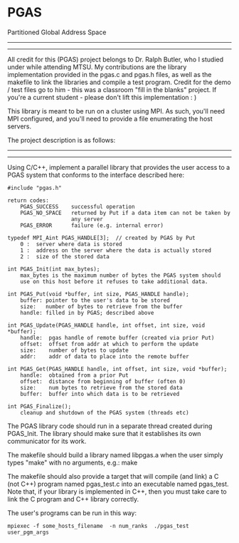 # PGAS
Partitioned Global Address Space

------------------------------------------------------------------------------
------------------------------------------------------------------------------

All credit for this (PGAS) project belongs to Dr. Ralph Butler, who I studied under while attending MTSU. My contributions are the library implementation provided in the pgas.c and pgas.h files, as well as the makefile to link the libraries and compile a test program. Credit for the demo / test files go to him - this was a classroom "fill in the blanks" project. If you're a current student - please don't lift this implementation : )

This library is meant to be run on a cluster using MPI. As such, you'll need MPI configured, and you'll need to provide a file enumerating the host servers.

The project description is as follows:

------------------------------------------------------------------------------
------------------------------------------------------------------------------

Using C/C++, implement a parallel library that provides the user access
to a PGAS system that conforms to the interface described here:

    #include "pgas.h"

    return codes:
        PGAS_SUCCESS    successful operation
        PGAS_NO_SPACE   returned by Put if a data item can not be taken by
                        any server
        PGAS_ERROR      failure (e.g. internal error)

    typedef MPI_Aint PGAS_HANDLE[3];  // created by PGAS by Put
        0 :  server where data is stored
        1 :  address on the server where the data is actually stored
        2 :  size of the stored data

    int PGAS_Init(int max_bytes);
        max_bytes is the maximum number of bytes the PGAS system should
        use on this host before it refuses to take additional data.

    int PGAS_Put(void *buffer, int size, PGAS_HANDLE handle);
        buffer: pointer to the user's data to be stored
        size:   number of bytes to retrieve from the buffer
        handle: filled in by PGAS; described above

    int PGAS_Update(PGAS_HANDLE handle, int offset, int size, void *buffer);
        handle:  pgas handle of remote buffer (created via prior Put)
        offset:  offset from addr at which to perform the update
        size:    number of bytes to update
        addr:    addr of data to place into the remote buffer

    int PGAS_Get(PGAS_HANDLE handle, int offset, int size, void *buffer);
        handle:  obtained from a prior Put
        offset:  distance from beginning of buffer (often 0)
        size:    num bytes to retrieve from the stored data
        buffer:  buffer into which data is to be retrieved

    int PGAS_Finalize();
        cleanup and shutdown of the PGAS system (threads etc)

The PGAS library code should run in a separate thread created during
PGAS_Init.  The library should make sure that it establishes its own
communicator for its work.

The makefile should build a library named libpgas.a when the user simply
types "make" with no arguments, e.g.:
    make

The makefile should also provide a target that will compile (and link)
a C (not C++) program named pgas_test.c into an executable named pgas_test.
Note that, if your library is implemented in C++, then you must take
care to link the C program and C++ library correctly.

The user's programs can be run in this way:

    mpiexec -f some_hosts_filename  -n num_ranks  ./pgas_test  user_pgm_args

